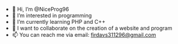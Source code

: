 - 👋 Hi, I’m @NiceProg96
- 👀 I’m interested in programming
- 🌱 I’m currently learning PHP and C++
- 💞️ I want to collaborate on the creation of a website and program
- 📫 You can reach me via email: firdavs311296@gmail.com

<!---
NiceProg96/NiceProg96 is a ✨ special ✨ repository because its `README.md` (this file) appears on your GitHub profile.
You can click the Preview link to take a look at your changes.
--->
